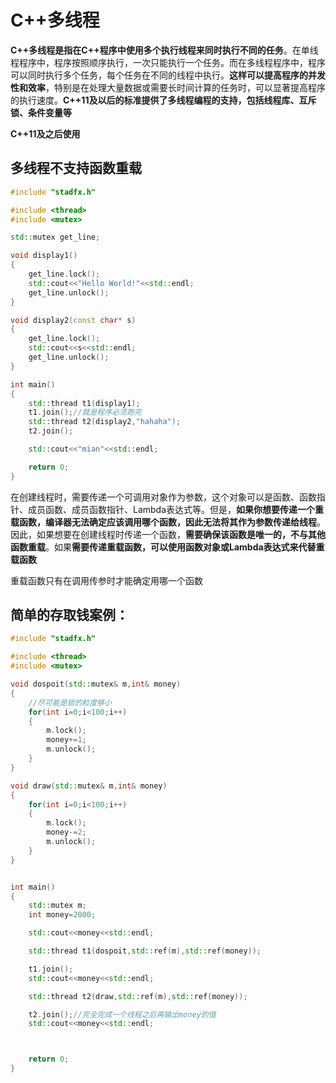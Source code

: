 # C++多线程

**C++多线程是指在C++程序中使用多个执行线程来同时执行不同的任务**。在单线程程序中，程序按照顺序执行，一次只能执行一个任务。而在多线程程序中，程序可以同时执行多个任务，每个任务在不同的线程中执行。**这样可以提高程序的并发性和效率**，特别是在处理大量数据或需要长时间计算的任务时，可以显著提高程序的执行速度。**C++11及以后的标准提供了多线程编程的支持，包括线程库、互斥锁、条件变量等**



**C++11及之后使用**



## 多线程不支持函数重载

```C++
#include "stadfx.h"

#include <thread>
#include <mutex>

std::mutex get_line;

void display1()
{
    get_line.lock();
    std::cout<<"Hello World!"<<std::endl;
    get_line.unlock();
}

void display2(const char* s)
{
    get_line.lock();
    std::cout<<s<<std::endl;
    get_line.unlock();
}

int main()
{
    std::thread t1(display1);
    t1.join();//就是程序必须跑完
    std::thread t2(display2,"hahaha");
    t2.join();

    std::cout<<"mian"<<std::endl;

    return 0;
}
```

在创建线程时，需要传递一个可调用对象作为参数，这个对象可以是函数、函数指针、成员函数、成员函数指针、Lambda表达式等。但是，**如果你想要传递一个重载函数，编译器无法确定应该调用哪个函数，因此无法将其作为参数传递给线程**。因此，如果想要在创建线程时传递一个函数，**需要确保该函数是唯一的，不与其他函数重载**。如果**需要传递重载函数，可以使用函数对象或Lambda表达式来代替重载函数**

重载函数只有在调用传参时才能确定用哪一个函数

## 简单的存取钱案例：

```C++
#include "stadfx.h"

#include <thread>
#include <mutex>

void dospoit(std::mutex& m,int& money)
{
    //尽可能是锁的粒度够小
    for(int i=0;i<100;i++)
    {
        m.lock();
        money+=1;
        m.unlock();
    }
}

void draw(std::mutex& m,int& money)
{
    for(int i=0;i<100;i++)
    {
        m.lock();
        money-=2;
        m.unlock();
    }
}


int main()
{
    std::mutex m;
    int money=2000;

    std::cout<<money<<std::endl;

    std::thread t1(dospoit,std::ref(m),std::ref(money));

    t1.join();
    std::cout<<money<<std::endl;

    std::thread t2(draw,std::ref(m),std::ref(money));

    t2.join();//完全完成一个线程之后再输出money的值
    std::cout<<money<<std::endl;



    return 0;
}
```

